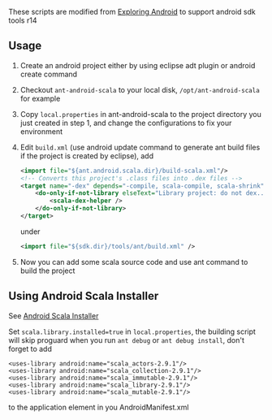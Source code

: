 These scripts are modified from [Exploring Android](http://lamp.epfl.ch/~michelou/android/) to support android sdk tools r14

Usage
------

1. Create an android project either by using eclipse adt plugin or android create command

2. Checkout `ant-android-scala` to your local disk, `/opt/ant-android-scala` for example
3. Copy `local.properties` in ant-android-scala to the project directory you just created in step 1, and change the configurations to fix your environment
4. Edit `build.xml` (use android update command to generate ant build files if the project is created by eclipse), add

    ```xml
    <import file="${ant.android.scala.dir}/build-scala.xml"/>
    <!-- Converts this project's .class files into .dex files -->
    <target name="-dex" depends="-compile, scala-compile, scala-shrink">
        <do-only-if-not-library elseText="Library project: do not dex..." >
            <scala-dex-helper />
        </do-only-if-not-library>
    </target>
    ```

    under

    ```xml
    <import file="${sdk.dir}/tools/ant/build.xml" />
    ```

5. Now you can add some scala source code and use ant command to build the project

Using Android Scala Installer
-----------------------------
See [Android Scala Installer](https://github.com/jbrechtel/Android-Scala-Installer)

Set `scala.library.installed=true` in `local.properties`, the building script will skip proguard when you run `ant debug` or `ant debug install`, don't forget to add

    <uses-library android:name="scala_actors-2.9.1"/>
    <uses-library android:name="scala_collection-2.9.1"/>
    <uses-library android:name="scala_immutable-2.9.1"/>
    <uses-library android:name="scala_library-2.9.1"/>
    <uses-library android:name="scala_mutable-2.9.1"/>

to the application element in you AndroidManifest.xml

